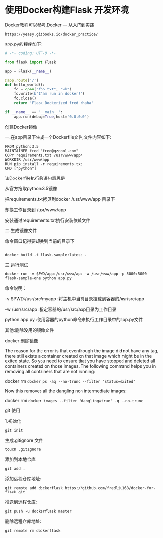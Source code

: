 
# 使用Docker构建Flask 开发环境

Docker教程可以参考,Docker — 从入门到实践

```
https://yeasy.gitbooks.io/docker_practice/
```

app.py的程序如下:

```py
# -*- coding: UTF-8 -*-

from flask import Flask

app = Flask(__name__)

@app.route('/')
def hello_world():
    fo = open("foo.txt", "wb")
    fo.write(b"I'am run in docker!")
    fo.close()
    return 'Flask Dockerized fred hhaha'

if __name__ == '__main__':
    app.run(debug=True,host='0.0.0.0')

```

创建Docker镜像

一.在app目录下生成一个Dockerfile文件,文件内容如下:


```
FROM python:3.5
MAINTAINER fred "fred@qzcool.com"
COPY requirements.txt /usr/www/app/
WORKDIR /usr/www/app
RUN pip install -r requirements.txt
CMD ["python"]

```

该Dockerfile执行的语句意思是

从官方拖取python:3.5镜像

把requirements.txt拷贝到docker /usr/www/app 目录下

却换工作目录到 /usr/www/app

安装通过requirements.txt执行安装依赖文件

二.生成镜像文件

命令窗口记得要却换到当前的目录下

```

docker build -t flask-sample:latest .

```

三.运行测试

```
docker run -v $PWD/app:/usr/www/app -w /usr/www/app -p 5000:5000 flask-sample-one python app.py
```
命令说明：

-v $PWD:/usr/src/myapp :将主机中当前目录挂载到容器的/usr/src/app

-w /usr/src/app :指定容器的/usr/src/app目录为工作目录

python app.py :使用容器的python命令来执行工作目录中的app.py文件

其他:删除没用的镜像文件

docker 删除<none>镜像

The reason for the error is that eventhough the image did not have any tag, there still exists a container created on that image which might be in the exited state. So you need to ensure that you have stopped and deleted all containers created on those images. The following command helps you in removing all containers that are not running:

docker rm `docker ps -aq --no-trunc --filter "status=exited"`

Now this removes all the dangling non intermediate <none> images:

docker rmi `docker images --filter 'dangling=true' -q --no-trunc`


git 使用

1.初始化

```
git init
```

生成.gitignore 文件

```
touch .gitignore
```

添加到本地仓库

```
git add .
```

添加远程仓库地址:

```
git remote add dockerflask https://github.com/fredliu168/docker-for-flask.git

```

推送到远程仓库:
```
git push -u dockerflask master
```

删除远程仓库地址:
```
git remote rm dockerflask
```


